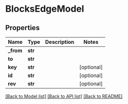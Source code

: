 # BlocksEdgeModel

## Properties
Name | Type | Description | Notes
------------ | ------------- | ------------- | -------------
**_from** | **str** |  | 
**to** | **str** |  | 
**key** | **str** |  | [optional] 
**id** | **str** |  | [optional] 
**rev** | **str** |  | [optional] 

[[Back to Model list]](../README.md#documentation-for-models) [[Back to API list]](../README.md#documentation-for-api-endpoints) [[Back to README]](../README.md)

